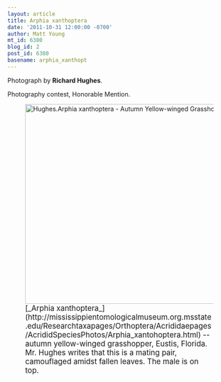 ```yaml
---
layout: article
title: Arphia xanthoptera
date: '2011-10-31 12:00:00 -0700'
author: Matt Young
mt_id: 6380
blog_id: 2
post_id: 6380
basename: arphia_xanthopt
---
```

Photograph by **Richard Hughes**.  

Photography contest, Honorable Mention.

<figure>
<img src="{{ site.baseurl }}/uploads/2011/Hughes.Arphia%20xanthoptera%20-%20Autumn%20Yellow-winged%20Grasshoppers.jpg" alt="Hughes.Arphia xanthoptera - Autumn Yellow-winged Grasshoppers.jpg" width="600" height="450" />
<figcaption markdown="span">
<big>[_Arphia xanthoptera_](http://mississippientomologicalmuseum.org.msstate.edu/Researchtaxapages/Orthoptera/Acrididaepages/AcrididSpeciesPhotos/Arphia_xantohoptera.html) -- autumn yellow-winged grasshopper, Eustis, Florida. Mr. Hughes writes that this is a mating pair, camouflaged amidst fallen leaves. The male is on top.</big>

</figcaption>
</figure>

